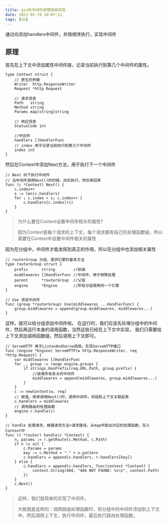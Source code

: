 ```yaml
---
title: gin的中间件原理简单实现
date: 2023-05-19 10:07:13
tags: [Go]
---
```

通过向添加handlers中间件，并按顺序执行，实现中间件
<!-- more -->
## 原理
首先在上下文中添加属性中间件链，记录当前执行到第几个中间件的属性。
````golang
type Context struct {
	// 原生的参数
	Writer  http.ResponseWriter
	Request *http.Request

	// 请求信息
	Path   string
	Method string
	Params map[string]string

	// 响应信息
	StatusCode int

	//中间件
	handlers []HandlerFunc
	// index 用于记录当前执行到第几个中间件
	index int
}
````
然后在Context中添加Next方法，用于执行下一个中间件
````golang
// Next 向下执行中间件
// 当中间件调用Next()的时候，向后执行，然后再回来
func (c *Context) Next() {
	c.index++
	s := len(c.handlers)
	for ; c.index < s; c.index++ {
		c.handlers[c.index](c)
	}
}
````
> 为什么要在Context设置中间件相关的属性?
> 
> 因为Context是每个请求的上下文，每个请求都有自己的处理函数链，所以需要在Context中设置中间件相关的属性

因为在分组中，中间件才能发挥到真正的作用，所以在分组中也添加相关属性
````golang
// routerGroup 分组，提供引擎的基本方法
type routerGroup struct {
	prefix      string        //前缀
	middlewares []HandlerFunc //中间件，用于特殊处理
	parent      *routerGroup  //父组
	engine      *Engine       //所有分组使用同一个引擎
}

// Use 添加中间件
func (group *routerGroup) Use(middlewares ...HandlerFunc) {
	group.middlewares = append(group.middlewares, middlewares...)
}
````
这样，就可以给分组添加中间件啦。
在运行时，我们应该先处理分组中的中间件，然后再运行本身的调用函数，当然这些已经在上下文中实现，
我们只需要给上下文添加调用函数链，然后调用上下文即可。
````golang
// ServeHTTP 用于ListenAndServe调用，实现ServeHTTP接口
func (engine *Engine) ServeHTTP(w http.ResponseWriter, req *http.Request) {
	var middlewares []HandlerFunc
	for _, group := range engine.groups {
		if strings.HasPrefix(req.URL.Path, group.prefix) {
			//装填所有有关的中间件
			middlewares = append(middlewares, group.middlewares...)
		}
	}
	c := newContext(w, req)
	// 赋值，用来调用Next()时，调用中间件，将组和上下文关联起来
	c.handlers = middlewares
	// 调用路由的处理函数
	engine.r.handle(c)
}

// handle 处理请求，根据请求方法+请求路径，从map中取出对应的处理函数，存入Context中
func (r *router) handle(c *Context) {
	n, params := r.getRoute(c.Method, c.Path)
	if n != nil {
		c.Params = params
		key := c.Method + "-" + n.pattern
		c.handlers = append(c.handlers, r.handlers[key])
	} else {
		c.handlers = append(c.handlers, func(context *Context) {
			context.String(404, "404 NOT FOUND: %s\n", context.Path)
		})
	}
	c.Next()
}
````
> 这样，我们就简单的实现了中间件。

> 大致就是这样的：调用路由处理函数时，将分组中的中间件添加到上下文中，然后调用上下文，执行中间件，最后执行路由处理函数。

